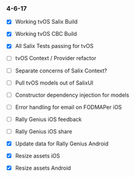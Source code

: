 ### 4-6-17
  - [x] Working tvOS Salix Build
  - [x] Working tvOS CBC Build
  - [x] All Salix Tests passing for tvOS
  - [ ] tvOS Context / Provider refactor
  - [ ] Separate concerns of Salix Context?
  - [ ] Pull tvOS models out of SalixUI
  - [ ] Constructor dependency injection for models  

  - [ ] Error handling for email on FODMAPer iOS
  - [ ] Rally Genius iOS feedback 
  - [ ] Rally Genius iOS share
  - [x] Update data for Rally Genius Android
  - [x] Resize assets iOS
  - [x] Resize assets Android

